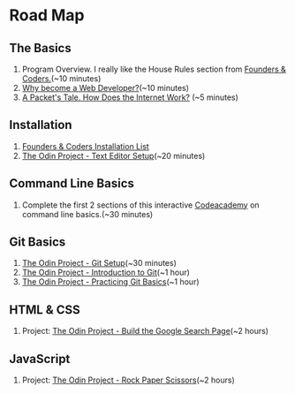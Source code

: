 # Road Map

## The Basics
1. Program Overview. I really like the House Rules section from [Founders & Coders.](https://github.com/foundersandcoders/master-reference/blob/master/coursebook/general/house-rules.md)(~10 minutes)
2. [Why become a Web Developer?](https://www.youtube.com/watch?v=Agl0r6IjcPw)(~10 minutes)
3. [A Packet's Tale. How Does the Internet Work?](https://www.youtube.com/watch?v=ewrBalT_eBM&feature=) (~5 minutes)

## Installation
1. [Founders & Coders Installation List](https://github.com/foundersandcoders/master-reference/tree/master/coursebook/precourse#precourse-material) 
2. [The Odin Project - Text Editor Setup](https://www.theodinproject.com/courses/web-development-101/lessons/text-editors)(~20 minutes)

## Command Line Basics
1. Complete the first 2 sections of this interactive [Codeacademy](https://www.codecademy.com/learn/learn-the-command-line) on command line basics.(~30 minutes)

## Git Basics
1. [The Odin Project - Git Setup](https://www.theodinproject.com/courses/web-development-101/lessons/setting-up-git)(~30 minutes)
2. [The Odin Project - Introduction to Git](https://www.theodinproject.com/courses/web-development-101/lessons/introduction-to-git)(~1 hour)
3. [The Odin Project - Practicing Git Basics](https://www.theodinproject.com/courses/web-development-101/lessons/practicing-git-basics)(~1 hour)

## HTML & CSS
1. Project: [The Odin Project - Build the Google Search Page](https://www.theodinproject.com/courses/web-development-101/lessons/html-css)(~2 hours)

## JavaScript
1. Project: [The Odin Project - Rock Paper Scissors](https://www.theodinproject.com/courses/web-development-101/lessons/rock-paper-scissors)(~2 hours)


